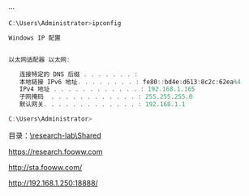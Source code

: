 ···

```powershell
C:\Users\Administrator>ipconfig

Windows IP 配置


以太网适配器 以太网:

   连接特定的 DNS 后缀 . . . . . . . :
   本地链接 IPv6 地址. . . . . . . . : fe80::bd4e:d613:8c2c:62ea%4
   IPv4 地址 . . . . . . . . . . . . : 192.168.1.165
   子网掩码  . . . . . . . . . . . . : 255.255.255.0
   默认网关. . . . . . . . . . . . . : 192.168.1.1

C:\Users\Administrator>


```



目录：[\\research-lab\Shared](file:///\\research-lab\Shared)

https://research.fooww.com

http://sta.fooww.com/

http://192.168.1.250:18888/          